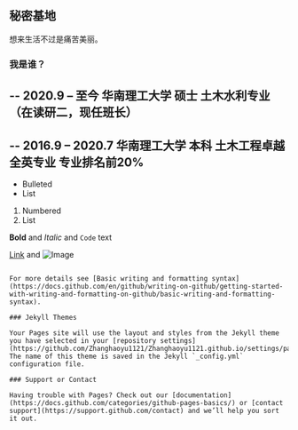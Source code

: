 ## 秘密基地

想来生活不过是痛苦美丽。

### 我是谁？

## -- 2020.9 – 至今    华南理工大学 硕士 土木水利专业（在读研二，现任班长）
## -- 2016.9 – 2020.7    华南理工大学 本科 土木工程卓越全英专业   专业排名前20%


- Bulleted
- List

1. Numbered
2. List

**Bold** and _Italic_ and `Code` text

[Link](url) and ![Image](src)
```

For more details see [Basic writing and formatting syntax](https://docs.github.com/en/github/writing-on-github/getting-started-with-writing-and-formatting-on-github/basic-writing-and-formatting-syntax).

### Jekyll Themes

Your Pages site will use the layout and styles from the Jekyll theme you have selected in your [repository settings](https://github.com/Zhanghaoyu1121/Zhanghaoyu1121.github.io/settings/pages). The name of this theme is saved in the Jekyll `_config.yml` configuration file.

### Support or Contact

Having trouble with Pages? Check out our [documentation](https://docs.github.com/categories/github-pages-basics/) or [contact support](https://support.github.com/contact) and we’ll help you sort it out.
